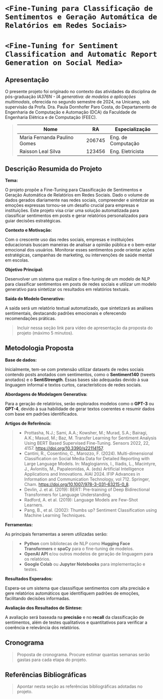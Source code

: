 # `<Fine-Tuning para Classificação de Sentimentos e Geração Automática de Relatórios em Redes Sociais>`
# `<Fine-Tuning for Sentiment Classification and Automatic Report Generation on Social Media>`

## Apresentação

O presente projeto foi originado no contexto das atividades da disciplina de pós-graduação *IA376N - IA generativa: de modelos a aplicações multimodais*, 
oferecida no segundo semestre de 2024, na Unicamp, sob supervisão da Profa. Dra. Paula Dornhofer Paro Costa, do Departamento de Engenharia de Computação e Automação (DCA) da Faculdade de Engenharia Elétrica e de Computação (FEEC).


> |Nome  | RA | Especialização|
> |--|--|--|
> | Maria Fernanda Paulino Gomes | 206745  | Eng. de Computação|
> | Raisson Leal Silva  | 123456  | Eng. Eletricista|



## Descrição Resumida do Projeto

**Tema:**

O projeto propõe a Fine-Tuning para Classificação de Sentimentos e Geração Automática de Relatórios em Redes Sociais. 
Dado o volume de dados gerados diariamente nas redes sociais, compreender e sintetizar as emoções expressas tornou-se um desafio crucial para empresas e instituições. 
Este projeto visa criar uma solução automatizada para classificar sentimentos em posts e gerar relatórios personalizados para guiar decisões estratégicas.

**Contexto e Motivação:**

Com o crescente uso das redes sociais, empresas e instituições educacionais buscam maneiras de analisar a opinião pública e o bem-estar emocional dos usuários. Monitorar esses sentimentos pode orientar ações estratégicas, campanhas de marketing, ou intervenções de saúde mental em escolas.

**Objetivo Principal:**

Desenvolver um sistema que realize o fine-tuning de um modelo de NLP para classificar sentimentos em posts de redes sociais e utilizar um modelo generativo para sintetizar os resultados em relatórios textuais.

**Saída do Modelo Generativo:**

A saída será um relatório textual automatizado, que sintetizará as análises sentimentais, destacando padrões emocionais e oferecendo recomendações práticas.

> Incluir nessa seção link para vídeo de apresentação da proposta do projeto (máximo 5 minutos).

## Metodologia Proposta

**Base de dados:**

Inicialmente, tem-se com pretensão utilizar datasets de redes sociais contendo posts anotados com sentimentos, como o **Sentiment140** (tweets anotados) e o **SentiStrength**. Essas bases são adequadas devido à sua linguagem informal e textos curtos, característicos de redes sociais.

**Abordagens de Modelagem Generativa:**

Para a geração de relatórios, serão explorados modelos como o **GPT-3** ou **GPT-4**, devido à sua habilidade de gerar textos coerentes e resumir dados com base em padrões identificados.

**Artigos de Referência:**

> * Prottasha, N.J.; Sami, A.A.; Kowsher, M.; Murad, S.A.; Bairagi, A.K.; Masud, M.; Baz, M. Transfer Learning for Sentiment Analysis Using BERT Based Supervised Fine-Tuning. Sensors 2022, 22, 4157. https://doi.org/10.3390/s22114157.
> * Cantini, R., Cosentino, C., Marozzo, F. (2024). Multi-dimensional Classification on Social Media Data for Detailed Reporting with Large Language Models. In: Maglogiannis, I., Iliadis, L., Macintyre, J., Avlonitis, M., Papaleonidas, A. (eds) Artificial Intelligence Applications and Innovations. AIAI 2024. IFIP Advances in Information and Communication Technology, vol 712. Springer, Cham. https://doi.org/10.1007/978-3-031-63215-0_8.
> * Devlin, J. et al. (2019): BERT: Pre-training of Deep Bidirectional Transformers for Language Understanding.
> * Radford, A. et al. (2019): Language Models are Few-Shot Learners.
> * Pang, B., et al. (2002): Thumbs up? Sentiment Classification using Machine Learning Techniques.

**Ferramentas:**

As principais ferramentas a serem utilizadas serão:
> * **Python** com bibliotecas de NLP como **Hugging Face Transformers** e **spaCy** para o fine-tuning de modelos.
> * **OpenAI API** e/ou outros modelos de geração de linguagem para os relatórios.
> * **Google Colab** ou **Jupyter Notebooks** para implementação e testes.


**Resultados Esperados:**

Espera-se um sistema que classsifique sentimentos com alta precisão e gere relatórios automáticos que identifiquem padrões de emoções, facilitando decisões informadas.

**Avaliação dos Resultados de Síntese:**

A avaliação será baseada na **precisão** e no **recall** da classificação de sentimentos, além de testes qualitativos e quantitativos para verificar a coerência e relevância dos relatórios.


## Cronograma
> Proposta de cronograma. Procure estimar quantas semanas serão gastas para cada etapa do projeto.

## Referências Bibliográficas
> Apontar nesta seção as referências bibliográficas adotadas no projeto.
